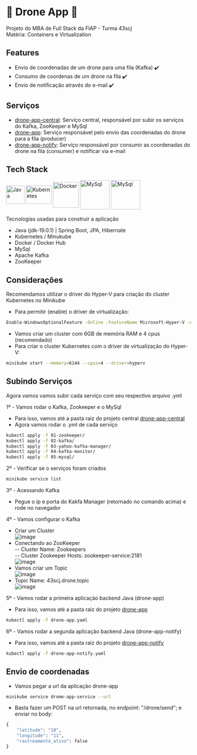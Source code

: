 # 	:helicopter: Drone App 	:helicopter:

Projeto do MBA de Full Stack da FIAP - Turma 43scj <br>
Matéria: Containers e Virtualization

## Features

- Envio de coordenadas de um drone para uma fila (Kafka) :heavy_check_mark:
- Consumo de coordenas de um drone na fila :heavy_check_mark:
- Envio de notificação através do e-mail :heavy_check_mark:

##  Serviços

-  <a href="https://github.com/KaiqueJuvencio/fiap-drone-adm-central-app">drone-app-central</a>: Serviço central, responsável por subir os serviços do Kafka, ZooKeeper e MySql
-  <a href="https://github.com/KaiqueJuvencio/fiap-drone-app">drone-app</a>: Serviço responsável pelo envio das coordenadas do drone para a fila (producer)
-  <a href="https://github.com/KaiqueJuvencio/fiap-drone-notify-app">drone-app-notify</a>: Serviço responsável por consumir as coordenadas do drone na fila (consumer) e notificar via e-mail


## Tech Stack

<div style="display: inline_block">
    <img align="center" alt="Java" height="50" width="50" src="https://cdn.jsdelivr.net/gh/devicons/devicon/icons/java/java-original.svg">
    <img align="center" alt="Kubernetes" height="50" width="70" src="https://cdn.jsdelivr.net/gh/devicons/devicon/icons/kubernetes/kubernetes-plain.svg" />
    <img align="center" alt="Docker" height="70" width="70" src="https://cdn.jsdelivr.net/gh/devicons/devicon/icons/docker/docker-original.svg" />
    <img align="center" alt="MySql" height="80" width="80" src="https://cdn.jsdelivr.net/gh/devicons/devicon/icons/mysql/mysql-original-wordmark.svg" /> 
    <img align="center" alt="MySql" height="80" width="80" src="https://cdn.jsdelivr.net/gh/devicons/devicon/icons/apachekafka/apachekafka-original-wordmark.svg" />       
</div>
<br>
Tecnologias usadas para construir a aplicação

- Java (jdk-19.0.1) | Spring Boot, JPA, Hibernate
- Kubernetes / Minukube
- Docker / Docker Hub
- MySql
- Apache Kafka
- ZooKeeper

## Considerações

Recomendamos utilizar o driver do Hyper-V para criação do cluster Kubernetes no Minikube

- Para permitir (enable) o driver de virtualização:
```bash
Enable-WindowsOptionalFeature -Online -FeatureName Microsoft-Hyper-V -All
```


- Vamos criar um cluster com 6GB de memória RAM e 4 cpus (recomendado)
- Para criar o cluster Kubernetes com o driver de virtualização do Hyper-V:
```bash
minikube start --memory=6144 --cpus=4 --driver=hyperv
```

## Subindo Serviços
Agora vamos vamos subir cada serviço com seu respectivo arquivo .yml

1º - Vamos rodar o Kafka, Zookeeper e o MySql
- Para isso, vamos até a pasta raiz do projeto central <a href="https://github.com/KaiqueJuvencio/fiap-drone-adm-central-app">drone-app-central</a>
- Agora vamos rodar o .yml de cada serviço
```bash
kubectl apply -f 01-zookeeper/
kubectl apply -f 02-kafka/
kubectl apply -f 03-yahoo-kafka-manager/
kubectl apply -f 04-kafka-monitor/
kubectl apply -f 05-mysql/
```
2º - Verificar se o serviços foram criados
```bash
minikube service list
```

3º - Acessando Kafka
- Pegue o ip e porta do Kakfa Manager (retornado no comando acima) e rode no navegador

4º - Vamos configurar o Kafka
- Criar um Cluster <br>
![image](https://user-images.githubusercontent.com/39711228/214446861-1225011f-3346-4aab-a691-faacd1763b4c.png)
- Conectando ao ZooKeeper <br>
-- Cluster Name: Zookeepers <br>
-- Cluster Zookeeper Hosts: zookeeper-service:2181 <br>
![image](https://user-images.githubusercontent.com/39711228/214447636-6a57dbfe-8608-4d20-a6cc-83a6f2c6495a.png)
- Vamos criar um Topic <br>
![image](https://user-images.githubusercontent.com/39711228/214448535-23dff7a4-74be-4056-a42e-67686f2c96bb.png)  <br>
- Topic Name: 43scj.drone.topic <br>
![image](https://user-images.githubusercontent.com/39711228/214448816-3666965a-161c-487c-ba76-7c8ef3c43aa0.png)



5º - Vamos rodar a primeira aplicação backend Java (drone-app)
- Para isso, vamos até a pasta raiz do projeto <a href="https://github.com/KaiqueJuvencio/fiap-drone-app">drone-app</a>
```bash
kubectl apply -f drone-app.yaml
```

6º - Vamos rodar a segunda aplicação backend Java (drone-app-notify)
- Para isso, vamos até a pasta raiz do projeto <a href="https://github.com/KaiqueJuvencio/fiap-drone-notify-app">drone-app-notify</a>
```bash
kubectl apply -f drone-app-notify.yaml
```

## Envio de coordenadas
- Vamos pegar a url da aplicação drone-app
```bash
minikube service drome-app-service --url
```
- Basta fazer um POST na url retornada, no endpoint: "/drone/send"; e enviar no body:
```bash
{
    "latitude": "10",
    "longitude": "11",
    "rastreamento_ativo": false
}
```



